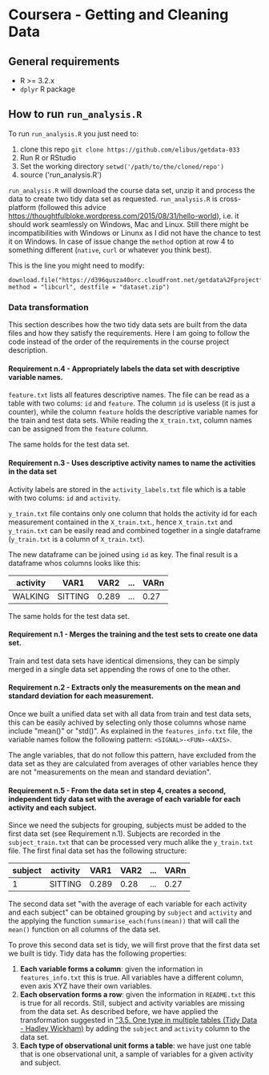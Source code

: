 # Coursera - Getting and Cleaning Data

## General requirements
 - R >= 3.2.x
 - `dplyr` R package

## How to run `run_analysis.R`

To run `run_analysis.R` you just need to:
 1. clone this repo `git clone https://github.com/elibus/getdata-033`
 2. Run R or RStudio
 3. Set the working directory `setwd('/path/to/the/cloned/repo')`
 4. source ('run_analysis.R')

`run_analysis.R` will download the course data set, unzip it and process the data to create two tidy data set as requested.
`run_analysis.R` is cross-platform (followed this advice https://thoughtfulbloke.wordpress.com/2015/08/31/hello-world), i.e. it should work seamlessly on Windows, Mac and Linux. Still there might be incompatibilities with Windows or Linunx as I did not have the chance to test it on Windows. In case of issue change the `method` option at row 4 to something different (`native`, `curl` or whatever you think best).

This is the line you might need to modify:

    download.file("https://d396qusza40orc.cloudfront.net/getdata%2Fprojectfiles%2FUCI%20HAR%20Dataset.zip", method = "libcurl", destfile = "dataset.zip")

### Data transformation
This section describes how the two tidy data sets are built from the data files and how they satisfy the requirements. Here I am going to follow the code instead of the order of the requirements in the course project description.

#### Requirement n.4 - Appropriately labels the data set with descriptive variable names. 
`feature.txt` lists all features descriptive names. The file can be read as a table with two colums: `id` and `feature`.
The column `id` is useless (it is just a counter), while the column `feature` holds the descriptive variable names for the train and test data sets. While reading the `X_train.txt`, column names can be assigned from the `feature` column.

The same holds for the test data set.

#### Requirement n.3 - Uses descriptive activity names to name the activities in the data set
 Activity labels are stored in the `activity_labels.txt` file which is a table with two colums: `id` and `activity`.
 
 `y_train.txt` file contains only one column that holds the activity id for each measurement contained in the `X_train.txt`., hence `X_train.txt` and `y_train.txt` can be easily read and combined together in a single dataframe (`y_train.txt` is a column of `X_train.txt`). 
 
 The new dataframe can be joined  using `id` as key. The final result is a dataframe whos columns looks like this:
 
| activity |   VAR1   | VAR2  | ... | VARn |
| -------- | -------- | ----  | --- | ---- |
| WALKING  | SITTING  | 0.289 | ... | 0.27 |
 
 The same holds for the test data set.
 
#### Requirement n.1 - Merges the training and the test sets to create one data set.
Train and test data sets have identical dimensions, they can be simply merged in a single data set appending the rows of one to the other.

#### Requirement n.2 - Extracts only the measurements on the mean and standard deviation for each measurement.
Once we built a unified data set with all data from train and test data sets, this can be easily achived by selecting only those columns whose name include "mean()" or "std()". As explained in the `features_info.txt` file, the variable names follow the following pattern: `<SIGNAL>-<FUN>-<AXIS>`.

The angle variables, that do not follow this pattern, have excluded from the data set as they are calculated from averages of other variables hence they are not "measurements on the mean and standard deviation".

#### Requirement n.5 - From the data set in step 4, creates a second, independent tidy data set with the average of each variable for each activity and each subject.

Since we need the subjects for grouping, subjects must be added to the first data set (see Requirement n.1). Subjects are recorded in the `subject_train.txt` that can be processed very much alike the `y_train.txt` file. The first final data set has the following structure:
 
| subject | activity | VAR1  | VAR2 | ... | VARn |
| ------- | -------- | ----- | ---- | --- | ---- |
|    1    | SITTING  | 0.289 | 0.28 | ... | 0.27 |

The second data set "with the average of each variable for each activity and each subject" can be obtained grouping by `subject` and `activity` and the applying the function `summarise_each(funs(mean))` that will call the `mean()` function on all columns of the data set.
 
To prove this second data set is tidy, we will first prove that the first data set we built is tidy. Tidy data has the following properties:
 1. **Each variable forms a column**: given the information in `features_info.txt` this is true. All variables have a different column, even axis XYZ have their own variables.
 2. **Each observation forms a row**: given the information in `README.txt` this is true for all records. Still, subject and activity variables are missing from the data set. As described before, we have applied the transformation suggested in ["3.5. One type in multiple tables (Tidy Data - Hadley Wickham)](file:///Users/elibus/Downloads/Week3/tidy-data.pdf) by adding the `subject` and `activity` column to the data set.
 3. **Each type of observational unit forms a table**: we have just one table that is one observational unit, a sample of variables for a given activity and subject.
